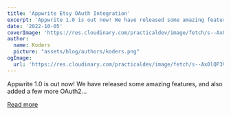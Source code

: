 ```yaml
---
title: 'Appwrite Etsy OAuth Integration'
excerpt: 'Appwrite 1.0 is out now! We have released some amazing features, and also added a few more OAuth2...'
date: '2022-10-05'
coverImage: 'https://res.cloudinary.com/practicaldev/image/fetch/s--Ax0lQP3V--/c_imagga_scale,f_auto,fl_progressive,h_420,q_auto,w_1000/https://dev-to-uploads.s3.amazonaws.com/uploads/articles/oasjabaemgf979u9n8aw.png'
author:
  name: Koders
  picture: "assets/blog/authors/koders.png"
ogImage:
  url: 'https://res.cloudinary.com/practicaldev/image/fetch/s--Ax0lQP3V--/c_imagga_scale,f_auto,fl_progressive,h_420,q_auto,w_1000/https://dev-to-uploads.s3.amazonaws.com/uploads/articles/oasjabaemgf979u9n8aw.png'
---
```


Appwrite 1.0 is out now! We have released some amazing features, and also added a few more OAuth2...

[Read more](https://dev.to/appwrite/appwrite-etsy-oauth-integration-4208)
